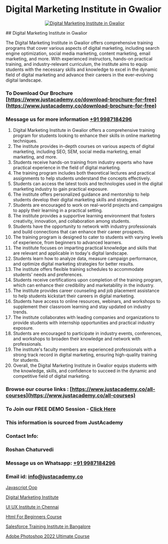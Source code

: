 # Digital Marketing Institute in Gwalior

<p align="center">
  <a href="https://justacademy.co/course-detail/digital-marketing">
    <img src="https://justacademy.co/storage2/course_image/1676636720_course_image.webp" alt="Digital Marketing Institute in Gwalior">
  </a>
</p>
## Digital Marketing Institute in Gwalior

The Digital Marketing Institute in Gwalior offers comprehensive training programs that cover various aspects of digital marketing, including search engine optimization, social media marketing, content marketing, email marketing, and more. With experienced instructors, hands-on practical training, and industry-relevant curriculum, the institute aims to equip students with the necessary skills and knowledge to excel in the dynamic field of digital marketing and advance their careers in the ever-evolving digital landscape.
### To Download Our Brochure [https://www.justacademy.co/download-brochure-for-free](https://www.justacademy.co/download-brochure-for-free)
### Message us for more information [+91 9987184296](https://api.whatsapp.com/send?phone=919987184296)
1) Digital Marketing Institute in Gwalior offers a comprehensive training program for students looking to enhance their skills in online marketing techniques.
2) The institute provides in-depth courses on various aspects of digital marketing, including SEO, SEM, social media marketing, email marketing, and more.
3) Students receive hands-on training from industry experts who have practical experience in the field of digital marketing.
4) The training program includes both theoretical lectures and practical assignments to help students understand the concepts effectively.
5) Students can access the latest tools and technologies used in the digital marketing industry to gain practical exposure.
6) The institute offers personalized guidance and mentorship to help students develop their digital marketing skills and strategies.
7) Students are encouraged to work on real-world projects and campaigns to apply their learning in a practical setting.
8) The institute provides a supportive learning environment that fosters creativity, innovation, and collaboration among students.
9) Students have the opportunity to network with industry professionals and build connections that can enhance their career prospects.
10) The training program is designed to cater to students with varying levels of experience, from beginners to advanced learners.
11) The institute focuses on imparting practical knowledge and skills that are relevant and applicable in today's digital landscape.
12) Students learn how to analyze data, measure campaign performance, and optimize digital marketing strategies for better results.
13) The institute offers flexible training schedules to accommodate students' needs and preferences.
14) Students receive certifications upon completion of the training program, which can enhance their credibility and marketability in the industry.
15) The institute provides career counseling and job placement assistance to help students kickstart their careers in digital marketing.
16) Students have access to online resources, webinars, and workshops to supplement their classroom learning and stay updated on industry trends.
17) The institute collaborates with leading companies and organizations to provide students with internship opportunities and practical industry exposure.
18) Students are encouraged to participate in industry events, conferences, and workshops to broaden their knowledge and network with professionals.
19) The institute's faculty members are experienced professionals with a strong track record in digital marketing, ensuring high-quality training for students.
20) Overall, the Digital Marketing Institute in Gwalior equips students with the knowledge, skills, and confidence to succeed in the dynamic and competitive field of digital marketing.

### Browse our course links : [https://www.justacademy.co/all-courses](https://www.justacademy.co/all-courses) 
### To Join our FREE DEMO Session - [Click Here](https://www.justacademy.co/register-for-course-demo)


### This information is sourced from JustAcademy
### Contact Info:
### Roshan Chaturvedi
### Message us on Whatsapp: [+91 9987184296](https://api.whatsapp.com/send?phone=919987184296)
### Email id: [info@justacademy.co](mailto:info@justacademy.co)
                
[Javascript Oop](https://www.linkedin.com/pulse/javascript-oop-justacademy-coimbatore-mc0ue?trackingId=GyOTA4rPmPWVBNwz4AQBsg%3D%3D&lipi=urn%3Ali%3Apage%3Ad_flagship3_company_admin%3B7mNmKz24Tx%2BfRDkV0HwLig%3D%3D)

[Digital Marketing Institute](https://www.linkedin.com/pulse/digital-marketing-institute-justacademy-sunnyvale-n8bvc?trackingId=o1prXKY0dsSLS%2FmvbvpFYg%3D%3D&lipi=urn%3Ali%3Apage%3Ad_flagship3_company_admin%3BUjFoUpg3TaeqGUVsU2Vh7w%3D%3D)

[UI UX Institute in Chennai](https://medium.com/@roneet705/ui-ux-institute-in-chennai-10832e89068b)

[Html For Beginners Course](https://medium.com/@negishivu99/html-for-beginners-course-2cecb00fbf76)

[Salesforce Training Institute in Bangalore](https://justacademyin.github.io/justacademy/salesforce-training-institute-in-bangalore)

[Adobe Photoshop 2022 Ultimate Course](https://justacademyin.github.io/justacademy/adobe-photoshop-2022-ultimate-course)

